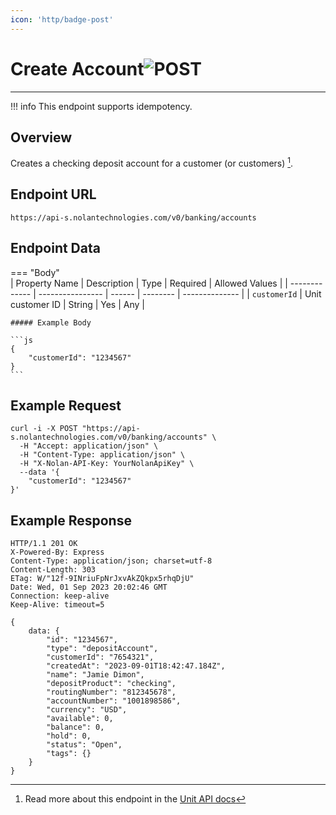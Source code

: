 ```yaml
---
icon: 'http/badge-post'
---
```


<h1 class=article-title>Create Account<img class="article-title-image" src="/assets/images/badge-post.svg" alt="POST"/></h1> 

---

!!! info
    This endpoint supports idempotency.

## Overview
Creates a checking deposit account for a customer (or customers) [^ 1]. 

## Endpoint URL
`https://api-s.nolantechnologies.com/v0/banking/accounts`

## Endpoint Data
=== "Body"    
    | Property Name | Description      | Type   | Required | Allowed Values |
    | ------------- | ---------------- | ------ | -------- | -------------- |
    | `customerId`  | Unit customer ID | String | Yes      | Any            |

    ##### Example Body

    ```js
    {
        "customerId": "1234567"
    } 
    ```

<!-- === "URL Parameters"
    ```text
    This endpoint has no URL parameters.
    ```

=== "Query Parameters"
    ```text
    This endpoint has no query parameters.
    ``` -->

## Example Request
```text
curl -i -X POST "https://api-s.nolantechnologies.com/v0/banking/accounts" \
  -H "Accept: application/json" \
  -H "Content-Type: application/json" \
  -H "X-Nolan-API-Key: YourNolanApiKey" \
  --data '{
    "customerId": "1234567"
}'
```

## Example Response
```text
HTTP/1.1 201 OK
X-Powered-By: Express
Content-Type: application/json; charset=utf-8
Content-Length: 303
ETag: W/"12f-9INriuFpNrJxvAkZQkpx5rhqDjU"
Date: Wed, 01 Sep 2023 20:02:46 GMT
Connection: keep-alive
Keep-Alive: timeout=5

{
    data: {
        "id": "1234567",
        "type": "depositAccount",
        "customerId": "7654321",
        "createdAt": "2023-09-01T18:42:47.184Z",
        "name": "Jamie Dimon",
        "depositProduct": "checking",
        "routingNumber": "812345678",
        "accountNumber": "1001898586",
        "currency": "USD",
        "available": 0,
        "balance": 0,
        "hold": 0,
        "status": "Open",
        "tags": {}
    }
}
```

[^ 1]: Read more about this endpoint in the <a target="_blank" rel="noopener noreferrer" href="https://docs.unit.co/deposit-accounts#create-deposit-account">Unit API docs</a>